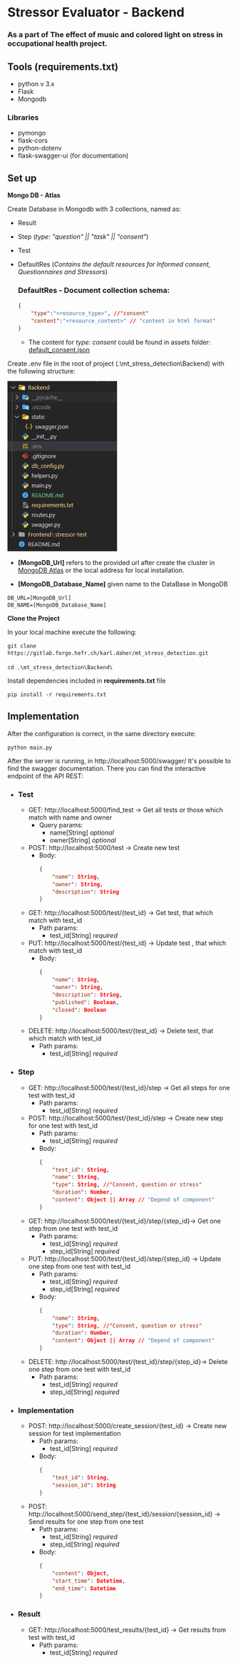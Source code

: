 # Stressor Evaluator - Backend

### As a part of **The effect of music and colored light on stress in occupational health** project.


## Tools (requirements.txt)
- python v 3.x 
- Flask
- Mongodb
### Libraries
- pymongo
- flask-cors
- python-dotenv
- flask-swagger-ui (for documentation)

## Set up

__Mongo DB - Atlas__

Create Database in Mongodb with 3 collections, named as:
- Result
- Step (*type: "question" || "task" || "consent"*)
- Test
- DefaultRes (*Contains the default resources for Informed consent, Questionnaires and Stressors*)

    ### DefaultRes - Document collection schema:
    ```json
    {
        "type":"<resource_type>", //"consent"
        "content":"<resource_content>" // "content in html format"
    }
    ```

    - The content for *type: consent* could be found in assets folder:  [default_consent.json](./assets/default_consent.json)


Create .env file in the root of project (.\mt_stress_detection\Backend\) with the following structure:

![](../Readme_Assets/folder.png)

- **[MongoDB_Url]** refers to the provided url after create the cluster in [MongoDB Atlas](https://www.mongodb.com/) or the local address for local installation.

- __[MongoDB_Database_Name]__ given name to the DataBase in MongoDB 
```
DB_URL=[MongoDB_Url]
DB_NAME=[MongoDB_Database_Name]
```

__Clone the Project__

In your local machine execute the following: 

    git clone https://gitlab.forge.hefr.ch/karl.daher/mt_stress_detection.git

    cd .\mt_stress_detection\Backend\

Install dependencies included in __requirements.txt__ file

    pip install -r requirements.txt

## Implementation

After the configuration is correct, in the same directory execute:

    python main.py

After the server is running, in http://localhost:5000/swagger/ It's possible to find the swagger documentation. There you can find the interactive endpoint of the API REST:

- ### Test
    - GET: http://localhost:5000/find_test -> Get all tests or those which match with name and owner
        - Query params: 
            - name[String] *optional*
            - owner[String] *optional*
    - POST: http://localhost:5000/test -> Create new test
        - Body: 
            ```json
            {
                "name": String,
                "owner": String,
                "description": String
            }
            ```
    - GET: http://localhost:5000/test/{test_id} -> Get test, that which match with test_id
        - Path params: 
            - test_id[String] *required*
    - PUT: http://localhost:5000/test/{test_id} -> Update test , that which match with test_id
        - Body: 
            ```json
            {
                "name": String,
                "owner": String,
                "description": String,
                "published": Boolean,
                "closed": Boolean
            }
            ```
    - DELETE: http://localhost:5000/test/{test_id} -> Delete test, that which match with test_id
        - Path params: 
            - test_id[String] *required*
- ### Step
    - GET: http://localhost:5000/test/{test_id}/step -> Get all steps for one test with test_id
        - Path params: 
            - test_id[String] *required*
    - POST: http://localhost:5000/test/{test_id}/step -> Create new step for one test with test_id
        - Path params: 
            - test_id[String] *required*
        - Body: 
            ```json
            {
                "test_id": String,
                "name": String,
                "type": String, //"Consent, question or stress"
                "duration": Number,
                "content": Object || Array // "Depend of component"
            }
            ```
    - GET: http://localhost:5000/test/{test_id}/step/{step_id}-> Get one step from one test with test_id
        - Path params: 
            - test_id[String] *required*
            - step_id[String] *required*
    - PUT: http://localhost:5000/test/{test_id}/step/{step_id} -> Update one step from one test with test_id
        - Path params: 
            - test_id[String] *required*
            - step_id[String] *required*
        - Body: 
            ```json
            {
                "name": String,
                "type": String, //"Consent, question or stress"
                "duration": Number,
                "content": Object || Array // "Depend of component"
            }
            ```
    - DELETE: http://localhost:5000/test/{test_id}/step/{step_id}-> Delete one step from one test with test_id
        - Path params: 
            - test_id[String] *required*
            - step_id[String] *required*
- ### Implementation
    - POST: http://localhost:5000/create_session/{test_id} -> Create new session for test implementation
        - Path params: 
            - test_id[String] *required*
        - Body: 
            ```json
            {
                "test_id": String,
                "session_id": String
            }
            ```
    - POST: http://localhost:5000/send_step/{test_id}/session/{session_id} -> Send results for one step from one test
        - Path params: 
            - test_id[String] *required*
            - step_id[String] *required*
        - Body: 
            ```json
            {
                "content": Object,
                "start_time": Datetime,
                "end_time": Datetime
            }
            ```
 - ### Result
    - GET: http://localhost:5000/test_results/{test_id} -> Get results from test with test_id
        - Path params: 
            - test_id[String] *required*           